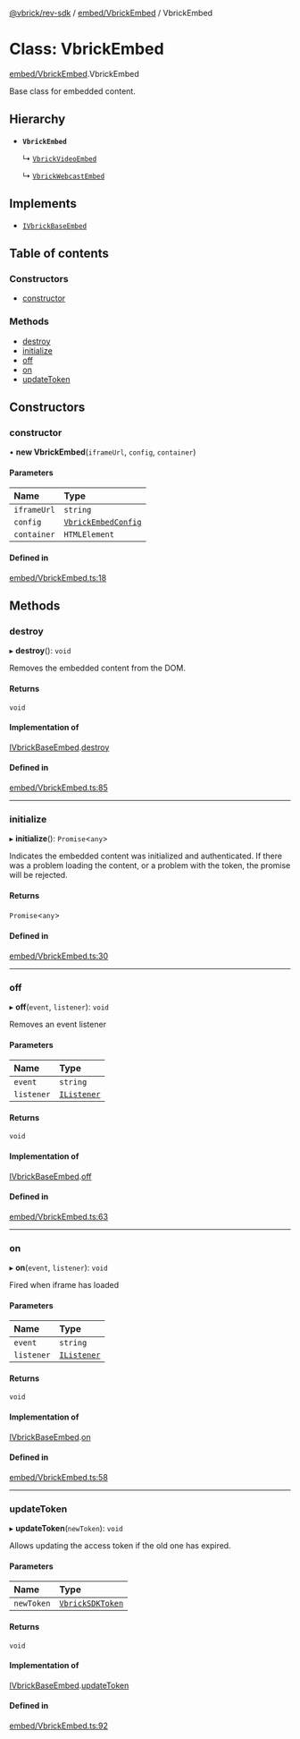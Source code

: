 [@vbrick/rev-sdk](../README.md) / [embed/VbrickEmbed](../modules/embed_VbrickEmbed.md) / VbrickEmbed

# Class: VbrickEmbed

[embed/VbrickEmbed](../modules/embed_VbrickEmbed.md).VbrickEmbed

Base class for embedded content.

## Hierarchy

- **`VbrickEmbed`**

  ↳ [`VbrickVideoEmbed`](embed_VbrickVideoEmbed.VbrickVideoEmbed.md)

  ↳ [`VbrickWebcastEmbed`](embed_VbrickWebcastEmbed.VbrickWebcastEmbed.md)

## Implements

- [`IVbrickBaseEmbed`](../interfaces/embed_IVbrickApi.IVbrickBaseEmbed.md)

## Table of contents

### Constructors

- [constructor](embed_VbrickEmbed.VbrickEmbed.md#constructor)

### Methods

- [destroy](embed_VbrickEmbed.VbrickEmbed.md#destroy)
- [initialize](embed_VbrickEmbed.VbrickEmbed.md#initialize)
- [off](embed_VbrickEmbed.VbrickEmbed.md#off)
- [on](embed_VbrickEmbed.VbrickEmbed.md#on)
- [updateToken](embed_VbrickEmbed.VbrickEmbed.md#updatetoken)

## Constructors

### constructor

• **new VbrickEmbed**(`iframeUrl`, `config`, `container`)

#### Parameters

| Name | Type |
| :------ | :------ |
| `iframeUrl` | `string` |
| `config` | [`VbrickEmbedConfig`](../modules/embed_VbrickEmbedConfig.md#vbrickembedconfig) |
| `container` | `HTMLElement` |

#### Defined in

[embed/VbrickEmbed.ts:18](https://github.com/vbrick/rev-sdk-js/blob/a752b53/src/embed/VbrickEmbed.ts#L18)

## Methods

### destroy

▸ **destroy**(): `void`

Removes the embedded content from the DOM.

#### Returns

`void`

#### Implementation of

[IVbrickBaseEmbed](../interfaces/embed_IVbrickApi.IVbrickBaseEmbed.md).[destroy](../interfaces/embed_IVbrickApi.IVbrickBaseEmbed.md#destroy)

#### Defined in

[embed/VbrickEmbed.ts:85](https://github.com/vbrick/rev-sdk-js/blob/a752b53/src/embed/VbrickEmbed.ts#L85)

___

### initialize

▸ **initialize**(): `Promise`<`any`\>

Indicates the embedded content was initialized and authenticated.
If there was a problem loading the content, or a problem with the token, the promise will be rejected.

#### Returns

`Promise`<`any`\>

#### Defined in

[embed/VbrickEmbed.ts:30](https://github.com/vbrick/rev-sdk-js/blob/a752b53/src/embed/VbrickEmbed.ts#L30)

___

### off

▸ **off**(`event`, `listener`): `void`

Removes an event listener

#### Parameters

| Name | Type |
| :------ | :------ |
| `event` | `string` |
| `listener` | [`IListener`](../interfaces/embed_EventBus.IListener.md) |

#### Returns

`void`

#### Implementation of

[IVbrickBaseEmbed](../interfaces/embed_IVbrickApi.IVbrickBaseEmbed.md).[off](../interfaces/embed_IVbrickApi.IVbrickBaseEmbed.md#off)

#### Defined in

[embed/VbrickEmbed.ts:63](https://github.com/vbrick/rev-sdk-js/blob/a752b53/src/embed/VbrickEmbed.ts#L63)

___

### on

▸ **on**(`event`, `listener`): `void`

Fired when iframe has loaded

#### Parameters

| Name | Type |
| :------ | :------ |
| `event` | `string` |
| `listener` | [`IListener`](../interfaces/embed_EventBus.IListener.md) |

#### Returns

`void`

#### Implementation of

[IVbrickBaseEmbed](../interfaces/embed_IVbrickApi.IVbrickBaseEmbed.md).[on](../interfaces/embed_IVbrickApi.IVbrickBaseEmbed.md#on)

#### Defined in

[embed/VbrickEmbed.ts:58](https://github.com/vbrick/rev-sdk-js/blob/a752b53/src/embed/VbrickEmbed.ts#L58)

___

### updateToken

▸ **updateToken**(`newToken`): `void`

Allows updating the access token if the old one has expired.

#### Parameters

| Name | Type |
| :------ | :------ |
| `newToken` | [`VbrickSDKToken`](../interfaces/VbrickSDK.VbrickSDKToken.md) |

#### Returns

`void`

#### Implementation of

[IVbrickBaseEmbed](../interfaces/embed_IVbrickApi.IVbrickBaseEmbed.md).[updateToken](../interfaces/embed_IVbrickApi.IVbrickBaseEmbed.md#updatetoken)

#### Defined in

[embed/VbrickEmbed.ts:92](https://github.com/vbrick/rev-sdk-js/blob/a752b53/src/embed/VbrickEmbed.ts#L92)
